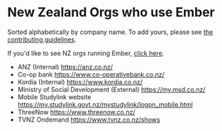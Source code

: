 New Zealand Orgs who use Ember
====================================

Sorted alphabetically by company name. To add yours, please see [the contributing guidelines](CONTRIBUTING.md).

If you'd like to see NZ orgs running Ember, [click here](github.md).

- ANZ (Internal) https://anz.co.nz/
- Co-op bank https://www.co-operativebank.co.nz/
- Kordia (Internal) https://www.kordia.co.nz/
- Ministry of Social Development (External) https://my.msd.co.nz/
- Mobile Studylink website https://my.studylink.govt.nz/mystudylink/logon_mobile.html
- ThreeNow https://www.threenow.co.nz/
- TVNZ Ondemand https://www.tvnz.co.nz/shows
